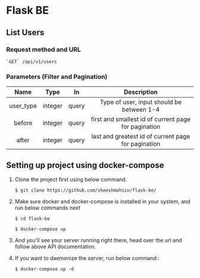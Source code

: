 # Flask BE

## List Users

### Request method and URL

```
`GET` /api/v1/users
```
### Parameters (Filter and Pagination)

| Name    | Type  | In  | Description |
|:-------:|:-----:|:---:|:-----------:|
|user_type|integer|query|Type of user, input should be between 1-4|
|before   |integer|query|first and smallest id of current page for pagination|
|after    |integer|query|last and greatest id of current page for pagination|

## Setting up project using docker-compose

1. Clone the project first using below command.

    ```$ git clone https://github.com/sheeshmohsin/flask-be/```

2. Make sure docker and docker-compose is installed in your system, and run below commands next

    ```$ cd flask-be```
    
    ```$ docker-compose up```

3. And you'll see your server running right there, head over the url and follow above API documentation.

4. If you want to daemonize the server, run below command::

    ```$ docker-compose up -d```
    
